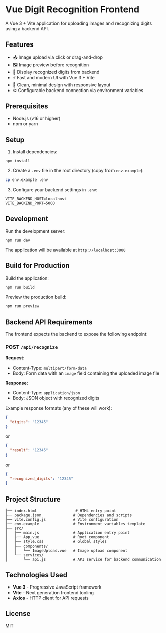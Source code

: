 # Vue Digit Recognition Frontend

A Vue 3 + Vite application for uploading images and recognizing digits using a backend API.

## Features

- 📤 Image upload via click or drag-and-drop
- 🖼️ Image preview before recognition
- 🔢 Display recognized digits from backend
- ⚡ Fast and modern UI with Vue 3 + Vite
- 🎨 Clean, minimal design with responsive layout
- ⚙️ Configurable backend connection via environment variables

## Prerequisites

- Node.js (v16 or higher)
- npm or yarn

## Setup

1. Install dependencies:
```bash
npm install
```

2. Create a `.env` file in the root directory (copy from `env.example`):
```bash
cp env.example .env
```

3. Configure your backend settings in `.env`:
```env
VITE_BACKEND_HOST=localhost
VITE_BACKEND_PORT=5000
```

## Development

Run the development server:
```bash
npm run dev
```

The application will be available at `http://localhost:3000`

## Build for Production

Build the application:
```bash
npm run build
```

Preview the production build:
```bash
npm run preview
```

## Backend API Requirements

The frontend expects the backend to expose the following endpoint:

### POST `/api/recognize`

**Request:**
- Content-Type: `multipart/form-data`
- Body: Form data with an `image` field containing the uploaded image file

**Response:**
- Content-Type: `application/json`
- Body: JSON object with recognized digits

Example response formats (any of these will work):
```json
{
  "digits": "12345"
}
```
or
```json
{
  "result": "12345"
}
```
or
```json
{
  "recognized_digits": "12345"
}
```

## Project Structure

```
├── index.html                 # HTML entry point
├── package.json              # Dependencies and scripts
├── vite.config.js            # Vite configuration
├── env.example               # Environment variables template
├── src/
│   ├── main.js               # Application entry point
│   ├── App.vue               # Root component
│   ├── style.css             # Global styles
│   ├── components/
│   │   └── ImageUpload.vue   # Image upload component
│   └── services/
│       └── api.js            # API service for backend communication
```

## Technologies Used

- **Vue 3** - Progressive JavaScript framework
- **Vite** - Next generation frontend tooling
- **Axios** - HTTP client for API requests

## License

MIT

